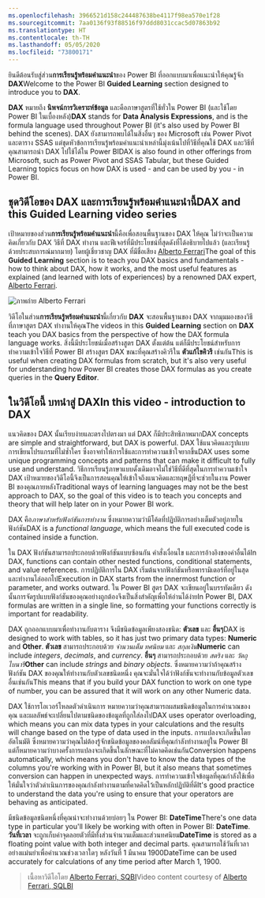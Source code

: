 ```yaml
---
ms.openlocfilehash: 3966521d158c244487638be4117f98ea570e1f28
ms.sourcegitcommit: 7aa0136f93f88516f97ddd8031ccac5d07863b92
ms.translationtype: HT
ms.contentlocale: th-TH
ms.lasthandoff: 05/05/2020
ms.locfileid: "73800171"
---
```

<span data-ttu-id="5a6cf-101">ยินดีต้อนรับสู่ส่วน**การเรียนรู้พร้อมคำแนะนำ**ของ Power BI ที่ออกแบบมาเพื่อแนะนำให้คุณรู้จัก **DAX**</span><span class="sxs-lookup"><span data-stu-id="5a6cf-101">Welcome to the Power BI **Guided Learning** section designed to introduce you to **DAX**.</span></span>

<span data-ttu-id="5a6cf-102">**DAX** หมายถึง **นิพจน์การวิเคราะห์ข้อมูล** และคือภาษาสูตรที่ใช้ทั่วใน Power BI (และใช้โดย Power BI ในเบื้องหลัง)</span><span class="sxs-lookup"><span data-stu-id="5a6cf-102">**DAX** stands for **Data Analysis Expressions**, and is the formula language used throughout Power BI (it's also used by Power BI behind the scenes).</span></span> <span data-ttu-id="5a6cf-103">DAX ยังสามารถพบได้ในสิ่งอื่นๆ ของ Microsoft เช่น Power Pivot และตาราง SSAS แต่ชุดหัวข้อการเรียนรู้พร้อมคำแนะนำเหล่านี้มุ่งเน้นไปที่วิธีที่คุณใช้ DAX และวิธีที่คุณสามารถนำ DAX ไปใช้ได้ใน Power BI</span><span class="sxs-lookup"><span data-stu-id="5a6cf-103">DAX is also found in other offerings from Microsoft, such as Power Pivot and SSAS Tabular, but these Guided Learning topics focus on how DAX is used - and can be used by you - in Power BI.</span></span>

## <a name="dax-and-this-guided-learning-video-series"></a><span data-ttu-id="5a6cf-104">ชุดวิดีโอของ DAX และการเรียนรู้พร้อมคำแนะนำนี้</span><span class="sxs-lookup"><span data-stu-id="5a6cf-104">DAX and this Guided Learning video series</span></span>
<span data-ttu-id="5a6cf-105">เป้าหมายของส่วน**การเรียนรู้พร้อมคำแนะนำ**นี้คือเพื่อสอนพื้นฐานของ DAX ให้คุณ ไม่ว่าจะเป็นความคิดเกี่ยวกับ DAX วิธีที่ DAX ทำงาน และฟีเจอร์ที่มีประโยชน์ที่สุดดังที่ได้อธิบายไปแล้ว (และเรียนรู้ด้วยประสบการณ์มากมาย) โดยผู้เชี่ยวชาญ DAX ที่มีชื่อเสียง [Alberto Ferrari](https://www.sqlbi.com/learning-dax)</span><span class="sxs-lookup"><span data-stu-id="5a6cf-105">The goal of this **Guided Learning** section is to teach you DAX basics and fundamentals - how to think about DAX, how it works, and the most useful features as explained (and learned with lots of experiences) by a renowned DAX expert, [Alberto Ferrari](https://www.sqlbi.com/learning-dax).</span></span>

![ภาพถ่าย Alberto Ferrari](media/7-1-intro-to-dax/intro_dax_6_alberto_ferrari.png)

<span data-ttu-id="5a6cf-107">วิดีโอในส่วน**การเรียนรู้พร้อมคำแนะนำ**นี้เกี่ยวกับ **DAX** จะสอนพื้นฐานของ DAX จากมุมมองของวิธีที่ภาษาสูตร DAX ทำงานให้คุณ</span><span class="sxs-lookup"><span data-stu-id="5a6cf-107">The videos in this **Guided Learning** section on **DAX** teach you DAX basics from the perspective of how the DAX formula language works.</span></span> <span data-ttu-id="5a6cf-108">สิ่งนี้มีประโยชน์เมื่อสร้างสูตร DAX ตั้งแต่ต้น แต่ก็มีประโยชน์สำหรับการทำความเข้าใจวิธีที่ Power BI สร้างสูตร DAX ขณะที่คุณสร้างคิวรีใน **ตัวแก้ไขคิวรี** เช่นกัน</span><span class="sxs-lookup"><span data-stu-id="5a6cf-108">This is useful when creating DAX formulas from scratch, but it's also very useful for understanding how Power BI creates those DAX formulas as you create queries in the **Query Editor**.</span></span>

## <a name="in-this-video---introduction-to-dax"></a><span data-ttu-id="5a6cf-109">ในวิดีโอนี้ บทนำสู่ DAX</span><span class="sxs-lookup"><span data-stu-id="5a6cf-109">In this video - introduction to DAX</span></span>
<span data-ttu-id="5a6cf-110">แนวคิดของ DAX นั้นเรียบง่ายและตรงไปตรงมา แต่ DAX ก็มีประสิทธิภาพมาก</span><span class="sxs-lookup"><span data-stu-id="5a6cf-110">DAX concepts are simple and straightforward, but DAX is powerful.</span></span> <span data-ttu-id="5a6cf-111">DAX ใช้แนวคิดและรูปแบบการเขียนโปรแกรมที่ไม่ซ้ำใคร ซึ่งอาจทำให้การใช้และการทำความเข้าใจยากขึ้น</span><span class="sxs-lookup"><span data-stu-id="5a6cf-111">DAX uses some unique programming concepts and patterns that can make it difficult to fully use and understand.</span></span> <span data-ttu-id="5a6cf-112">วิธีการเรียนรู้ภาษาแบบดั้งเดิมอาจไม่ใช่วิธีที่ดีที่สุดในการทำความเข้าใจ DAX เป้าหมายของวิดีโอนี้จึงเป็นการสอนคุณให้เข้าใจถึงแนวคิดและทฤษฎีที่จะช่วยในงาน Power BI ของคุณภายหลัง</span><span class="sxs-lookup"><span data-stu-id="5a6cf-112">Traditional ways of learning languages may not be the best approach to DAX, so the goal of this video is to teach you concepts and theory that will help later on in your Power BI work.</span></span>

<span data-ttu-id="5a6cf-113">DAX คือ*ภาษาสำหรับฟังก์ชันการทำงาน* ซึ่งหมายความว่ามีโค้ดที่ปฏิบัติการอย่างเต็มตัวอยู่ภายในฟังก์ชัน</span><span class="sxs-lookup"><span data-stu-id="5a6cf-113">DAX is a *functional language*, which means the full executed code is contained inside a function.</span></span>

<span data-ttu-id="5a6cf-114">ใน DAX ฟังก์ชันสามารถประกอบด้วยฟังก์ชันแบบซ้อนกัน คำสั่งเงื่อนไข และการอ้างอิงของค่าอื่นได้</span><span class="sxs-lookup"><span data-stu-id="5a6cf-114">In DAX, functions can contain other nested functions, conditional statements, and value references.</span></span> <span data-ttu-id="5a6cf-115">การปฏิบัติการใน DAX เริ่มต้นจากฟังก์ชันหรือพารามิเตอร์ที่อยู่ในสุด และทำงานไล่ออกไป</span><span class="sxs-lookup"><span data-stu-id="5a6cf-115">Execution in DAX starts from the innermost function or parameter, and works outward.</span></span> <span data-ttu-id="5a6cf-116">ใน Power BI สูตร DAX จะเขียนอยู่ในบรรทัดเดียว ดังนั้นการจัดรูปแบบฟังก์ชันของคุณอย่างถูกต้องจึงเป็นสิ่งสำคัญเพื่อให้อ่านได้ง่าย</span><span class="sxs-lookup"><span data-stu-id="5a6cf-116">In Power BI, DAX formulas are written in a single line, so formatting your functions correctly is important for readability.</span></span>

<span data-ttu-id="5a6cf-117">DAX ถูกออกแบบมาเพื่อทำงานกับตาราง จึงมีชนิดข้อมูลเพียงสองชนิด: **ตัวเลข** และ **อื่นๆ**</span><span class="sxs-lookup"><span data-stu-id="5a6cf-117">DAX is designed to work with tables, so it has just two primary data types: **Numeric** and **Other**.</span></span> <span data-ttu-id="5a6cf-118">**ตัวเลข** สามารถประกอบด้วย *จำนวนเต็ม* *ทศนิยม* และ *สกุลเงิน*</span><span class="sxs-lookup"><span data-stu-id="5a6cf-118">**Numeric** can include *integers*, *decimals*, and *currency*.</span></span> <span data-ttu-id="5a6cf-119">**อื่นๆ** สามารถประกอบด้วย *สตริง* และ *วัตถุไบนารี*</span><span class="sxs-lookup"><span data-stu-id="5a6cf-119">**Other** can include *strings* and *binary objects*.</span></span> <span data-ttu-id="5a6cf-120">ซึ่งหมายความว่าถ้าคุณสร้างฟังก์ชัน DAX ของคุณให้ทำงานกับตัวเลขชนิดหนึ่ง คุณจะมั่นใจได้ว่าฟังก์ชันจะทำงานกับข้อมูลตัวเลขอื่นเช่นกัน</span><span class="sxs-lookup"><span data-stu-id="5a6cf-120">This means that if you build your DAX function to work on one type of number, you can be assured that it will work on any other Numeric data.</span></span>

<span data-ttu-id="5a6cf-121">DAX ใช้การโอเวอร์โหลดตัวดำเนินการ หมายความว่าคุณสามารถผสมชนิดข้อมูลในการคำนวณของคุณ และผลลัพธ์จะเปลี่ยนไปตามชนิดของข้อมูลที่ถูกใส่ลงไป</span><span class="sxs-lookup"><span data-stu-id="5a6cf-121">DAX uses operator overloading, which means you can mix data types in your calculations and the results will change based on the type of data used in the inputs.</span></span> <span data-ttu-id="5a6cf-122">การแปลงจะเกิดขึ้นโดยอัตโนมัติ ซึ่งหมายความว่าคุณไม่ต้องรู้จักชนิดข้อมูลของคอลัมน์ที่คุณกำลังทำงานอยู่ใน Power BI แต่ก็หมายความว่าบางครั้งการแปลงจะเกิดขึ้นในลักษณะที่ไม่คาดคิดเช่นกัน</span><span class="sxs-lookup"><span data-stu-id="5a6cf-122">Conversion happens automatically, which means you don't have to know the data types of the columns you're working with in Power BI, but it also means that sometimes conversion can happen in unexpected ways.</span></span> <span data-ttu-id="5a6cf-123">การทำความเข้าใจข้อมูลที่คุณกำลังใช้เพื่อให้มั่นใจว่าตัวดำเนินการของคุณกำลังทำงานตามที่คาดคิดไว้เป็นหลักปฏิบัติที่ดี</span><span class="sxs-lookup"><span data-stu-id="5a6cf-123">It's good practice to understand the data you're using to ensure that your operators are behaving as anticipated.</span></span>

<span data-ttu-id="5a6cf-124">มีชนิดข้อมูลชนิดหนึ่งที่คุณน่าจะทำงานด้วยบ่อยๆ ใน Power BI: **DateTime**</span><span class="sxs-lookup"><span data-stu-id="5a6cf-124">There's one data type in particular you'll likely be working with often in Power BI: **DateTime**.</span></span> <span data-ttu-id="5a6cf-125">**วันที่เวลา** จะถูกเก็บค่าจุดลอยตัวที่มีทั้งส่วนจำนวนเต็มและส่วนทศนิยม</span><span class="sxs-lookup"><span data-stu-id="5a6cf-125">**DateTime** is stored as a floating point value with both integer and decimal parts.</span></span> <span data-ttu-id="5a6cf-126">คุณสามารถใช้วันที่เวลาอย่างแม่นยำเพื่อคำนวณช่วงเวลาใดๆ หลังวันที่ 1 มีนาคม 1900</span><span class="sxs-lookup"><span data-stu-id="5a6cf-126">DateTime can be used accurately for calculations of any time period after March 1, 1900.</span></span>

> <span data-ttu-id="5a6cf-127">เนื้อหาวิดีโอโดย [Alberto Ferrari, SQBI](https://www.sqlbi.com/learning-dax/?utm_source=powerbi&utm_medium=marketing&utm_campaign=after-summit)</span><span class="sxs-lookup"><span data-stu-id="5a6cf-127">Video content courtesy of [Alberto Ferrari, SQLBI](https://www.sqlbi.com/learning-dax/?utm_source=powerbi&utm_medium=marketing&utm_campaign=after-summit)</span></span>
> 
> 

